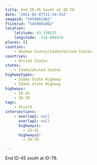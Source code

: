 ```yaml
---
title: End ID-45 South at ID-78
date: "2011-02-07T11:54:35Z"
imageid: "5459081062"
flickrid: "5459081062"
location:
    latitude: 43.339537
    longitude: -116.606419
places: []
counties:
    - Owyhee County|Idaho|United States
countries:
    - United States
states:
    - Idaho|United States
highwaytypes:
    - Idaho State Highway
    - Idaho State Highway
highways:
    - ID-45
    - ID-78
tags:
    - Shield
intersections:
    - overlap1: null
      overlap2: null
      highways1:
        - ID-45
      highways2:
        - ID-78

---
```

End ID-45 south at ID-78.